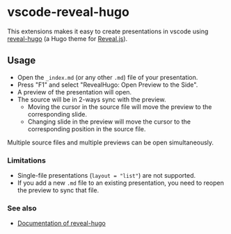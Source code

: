 # vscode-reveal-hugo

This extensions makes it easy to create presentations in vscode using
[reveal-hugo](https://reveal-hugo.dzello.com/) (a Hugo theme for
[Reveal.js](https://revealjs.com/)).

## Usage

- Open the `_index.md` (or any other `.md`) file of your presentation.
- Press "F1" and select "RevealHugo: Open Preview to the Side".
- A preview of the presentation will open.
- The source will be in 2-ways sync with the preview.
	- Moving the cursor in the source file will move the preview to the corresponding slide.
	- Changing slide in the preview will move the cursor to the corresponding position in the source file.

Multiple source files and multiple previews can be open simultaneously.

### Limitations

- Single-file presentations (`layout = "list"`) are not supported.
- If you add a new `.md` file to an existing presentation, you need to reopen
the preview to sync that file.

### See also

- [Documentation of reveal-hugo](https://github.com/dzello/reveal-hugo)
